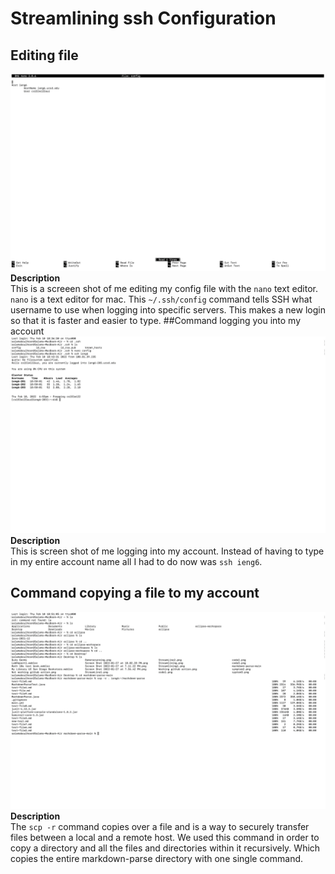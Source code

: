 # Streamlining ssh Configuration
## Editing file
![Image](StreamLine1.png) \
**Description** \
This is a screeen shot of me editing my config file with the `nano` text editor. `nano` is a text editor for mac. This `~/.ssh/config` command tells SSH what username to use when logging into specific servers. This makes a new login so that it is faster and easier to type.
##Command logging you into my account
![Image](StreamLine2.png) \
**Description** \
This is screen shot of me logging into my account. Instead of having to type in my entire account name all I had to do now was `ssh ieng6`.
## Command copying a file to my account
![Image](StreamLine3.png) \
**Description** \
The `scp -r` command copies over a file and is a way to securely transfer files between a local and a remote host. We used this command in order to copy a directory and all the files and directories within it recursively. Which copies the entire markdown-parse directory with one single command.
